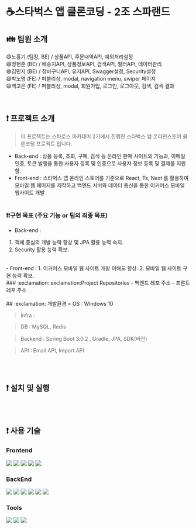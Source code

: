 # :coffee:스타벅스 앱 클론코딩 - 2조 스파랜드
## :family: 팀원 소개
:smile:노홍기 (팀장, BE) / 상품API, 주문내역API, 예외처리설정 <br>
:smile:정현준 (BE) / 배송지API, 상품정보API, 검색API, 필터API, 데이터관리<br>
:smile:김민지 (BE) / 장바구니API, 유저API, Swagger설정, Security설정 <br>
:smile:박노명 (FE) / 퍼블리싱, modal, navigation menu, swiper 페이지  <br>
:smile:백고은 (FE) / 퍼블리싱, modal, 회원가입, 로그인, 로그아웃, 검색, 검색 결과 <br>
<br><br>
## :exclamation: 프로젝트 소개
> 이 프로젝트는 스파로스 아카데미 2기에서 진행한 스타벅스 앱 온라인스토어 클론코딩 프로젝트 입니다.
- Back-end : 상품 등록, 조회, 구매, 검색 등 온라인 판매 사이트의 기능과, 이메일 인증, 토큰 발행을 통한 사용자 등록 및 인증으로 사용자 정보 등록 및 결제를 지원함.
- Front-end : 스타벅스 앱 온라인 스토어를 기준으로 React, Ts, Next 를 활용하여 모바일 웹 페이지를 제작하고 백엔드 서버와 데이터 통신을 통한 이커머스 모바일 웹사이트 개발
<br><br>
### :exclamation::exclamation:구현 목표 (주요 기능 or 팀의 최종 목표)
 - Back-end : 
 1. 객체 중심의 개발 능력 향상 및 JPA 활용 능력 숙지.
 2. Security 활용 능력 확보.
 <br>
 - Front-end : 
 1. 이커머스 모바일 웹 사이트 개발 이해도 향상.
 2. 모바일 웹 사이트 구현 능력 확보.
 <br>
### :exclamation::exclamation:Project Repositories
- 백엔드 레포 주소
- 프론트 레포 주소
<br><br>
## :exclamation: 개발환경
> OS : Windows 10

> Infra :

> DB : MySQL, Redis

> Backend : Spring Boot 3.0.2 , Gradle, JPA, SDK(버전)

> API : Email API, Import API 

<br><br>
## :exclamation: 설치 및 실행
<br><br>
## :exclamation: 사용 기술

### Frontend
<img src="https://img.shields.io/badge/html5-E34F26?style=for-the-badge&logo=html5&logoColor=white"> <img src="https://img.shields.io/badge/css-1572B6?style=for-the-badge&logo=css3&logoColor=white"> <img src="https://img.shields.io/badge/react-61DAFB?style=for-the-badge&logo=react&logoColor=black"> <img src="https://img.shields.io/badge/node.js-339933?style=for-the-badge&logo=Node.js&logoColor=white"> <img src="https://img.shields.io/badge/javascript-F7DF1E?style=for-the-badge&logo=javascript&logoColor=black"> 
<br>
### BackEnd
<img src="https://img.shields.io/badge/java-007396?style=for-the-badge&logo=java&logoColor=white"> <img src="https://img.shields.io/badge/springboot-6DB33F?style=for-the-badge&logo=springboot&logoColor=white"> <img src="https://img.shields.io/badge/gradle-02303A?style=for-the-badge&logo=gradle&logoColor=white"> <img src="https://img.shields.io/badge/mysql-4479A1?style=for-the-badge&logo=mysql&logoColor=white"> <img src="https://img.shields.io/badge/redis-DC382D?style=for-the-badge&logo=redis&logoColor=white">
<img src="https://img.shields.io/badge/docker-2496ED?style=for-the-badge&logo=docker&logoColor=white">
<br>
### Tools
<img src="https://img.shields.io/badge/github-181717?style=for-the-badge&logo=github&logoColor=white"> <img src="https://img.shields.io/badge/miro-050038?style=for-the-badge&logo=miro&logoColor=white"> <img src="https://img.shields.io/badge/swagger-85EA2D?style=for-the-badge&logo=swagger&logoColor=white">



  
  
 
 
   
  
  
  
    

  
  
  
  
  
